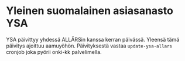 Yleinen suomalainen asiasanasto YSA
===================================

YSA päivittyy yhdessä ALLÄRSin kanssa kerran päivässä. Yleensä tämä päivitys ajoittuu aamuyöhön. Päivityksestä vastaa `update-ysa-allars` cronjob joka pyörii onki-kk palvelimella.
